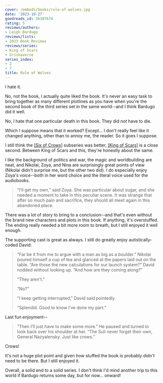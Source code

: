 ```yaml
---
cover: /embeds/books/rule-of-wolves.jpg
date: '2023-10-27'
goodreads_id: 36307674
rating: 5
reviews/authors:
- Leigh Bardugo
reviews/lists:
- 2023 Book Reviews
reviews/series:
- King of Scars
- Grishaverse
series_index:
- 2
- 7
title: Rule of Wolves
---
```

I hate it. 

No, not the book, I actually quite liked the book. It's never an easy task to bring together as many different plotlines as you have when you're the second book of the third series set in the same world--and I think Bardugo did it well. 

No, I hate that one particular death in this book. They did *not* have to die. 

Which I suppose means that it worked? Except... I don't really feel like it changed anything, other than to annoy me, the reader. So it goes I suppose. 

<!--more-->

I still think the [[Six of Crows]]() subseries was better, [[King of Scars]]() is a close second. Between King of Scars and this, they're honestly about the same. 

I like the background of politics and war, the magic and worldbuilding are neat, and Nikolai, Zoya, and Nina are surprisingly great points of view (Nikolai didn't surprise me, but the other two did). I do especially enjoy Zoya's voice--both in her word choice and the literal voice used for the audiobooks. 

> “I’ll get my own,” said Zoya. She was particular about sugar, and she needed a moment to take in this peculiar scene. It was strange that after so much pain and sacrifice, they should all meet again in this abandoned place.

There was a lot of story to bring to a conclusion--and that's even without the brand new characters and plots in this book. If anything, it's overstuffed. The ending really needed a bit more room to breath, but I still enjoyed it well enough. 

The supporting cast is great as always. I still do greatly enjoy autistically-coded David:

> “Far be it from me to argue with a man as big as a boulder.” Nikolai poured himself a cup of tea and glanced at the papers laid out on the table. “Are those the new calculations for our launch system?” David nodded without looking up. “And how are they coming along?”
> 
> “They aren’t.”
> 
> “No?”
> 
> “I keep getting interrupted,” David said pointedly.
> 
> “Splendid. Good to know I’ve done my part.”

Last fun enjoyment--

> “Then I’ll just have to make some more.” He paused and turned to look back over his shoulder at her. “The Suli never forget their own, General Nazyalensky. Just like crows.”

Crows! 

It's not a huge plot point and given how stuffed the book is probably didn't need to be there. But I still enjoyed it. 

Overall, a solid end to a solid series. I don't think I'd mind another trip to this world if Bardugo returns some day, but for now... onward!